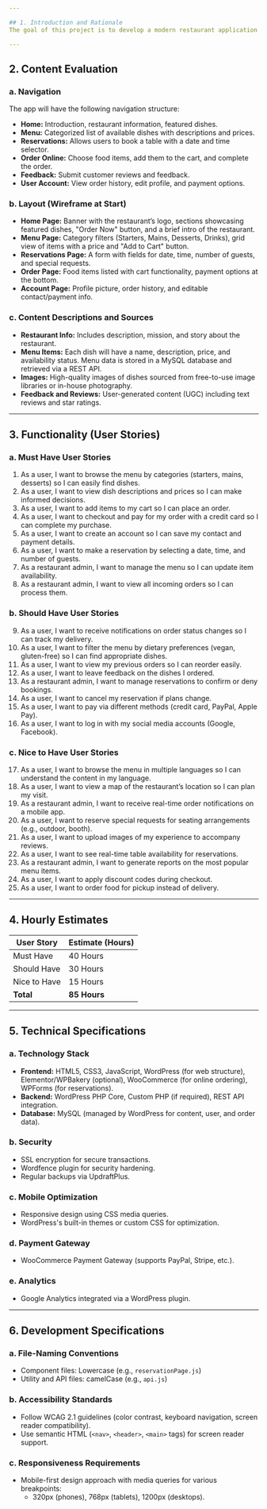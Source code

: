```yaml
---

## 1. Introduction and Rationale
The goal of this project is to develop a modern restaurant application that provides a seamless experience for users to explore the menu, make reservations, order food online, and provide feedback. The app aims to improve customer satisfaction and simplify restaurant operations. It will be available on both web and mobile platforms, ensuring accessibility for a wide range of users.

---
```


## 2. Content Evaluation

### a. Navigation
The app will have the following navigation structure:
- **Home:** Introduction, restaurant information, featured dishes.
- **Menu:** Categorized list of available dishes with descriptions and prices.
- **Reservations:** Allows users to book a table with a date and time selector.
- **Order Online:** Choose food items, add them to the cart, and complete the order.
- **Feedback:** Submit customer reviews and feedback.
- **User Account:** View order history, edit profile, and payment options.

### b. Layout (Wireframe at Start)
- **Home Page:** Banner with the restaurant’s logo, sections showcasing featured dishes, "Order Now" button, and a brief intro of the restaurant.
- **Menu Page:** Category filters (Starters, Mains, Desserts, Drinks), grid view of items with a price and "Add to Cart" button.
- **Reservations Page:** A form with fields for date, time, number of guests, and special requests.
- **Order Page:** Food items listed with cart functionality, payment options at the bottom.
- **Account Page:** Profile picture, order history, and editable contact/payment info.

### c. Content Descriptions and Sources
- **Restaurant Info:** Includes description, mission, and story about the restaurant.
- **Menu Items:** Each dish will have a name, description, price, and availability status. Menu data is stored in a MySQL database and retrieved via a REST API.
- **Images:** High-quality images of dishes sourced from free-to-use image libraries or in-house photography.
- **Feedback and Reviews:** User-generated content (UGC) including text reviews and star ratings.

---

## 3. Functionality (User Stories)

### a. Must Have User Stories
1. As a user, I want to browse the menu by categories (starters, mains, desserts) so I can easily find dishes.
2. As a user, I want to view dish descriptions and prices so I can make informed decisions.
3. As a user, I want to add items to my cart so I can place an order.
4. As a user, I want to checkout and pay for my order with a credit card so I can complete my purchase.
5. As a user, I want to create an account so I can save my contact and payment details.
6. As a user, I want to make a reservation by selecting a date, time, and number of guests.
7. As a restaurant admin, I want to manage the menu so I can update item availability.
8. As a restaurant admin, I want to view all incoming orders so I can process them.

### b. Should Have User Stories
9. As a user, I want to receive notifications on order status changes so I can track my delivery.
10. As a user, I want to filter the menu by dietary preferences (vegan, gluten-free) so I can find appropriate dishes.
11. As a user, I want to view my previous orders so I can reorder easily.
12. As a user, I want to leave feedback on the dishes I ordered.
13. As a restaurant admin, I want to manage reservations to confirm or deny bookings.
14. As a user, I want to cancel my reservation if plans change.
15. As a user, I want to pay via different methods (credit card, PayPal, Apple Pay).
16. As a user, I want to log in with my social media accounts (Google, Facebook).

### c. Nice to Have User Stories
17. As a user, I want to browse the menu in multiple languages so I can understand the content in my language.
18. As a user, I want to view a map of the restaurant’s location so I can plan my visit.
19. As a restaurant admin, I want to receive real-time order notifications on a mobile app.
20. As a user, I want to reserve special requests for seating arrangements (e.g., outdoor, booth).
21. As a user, I want to upload images of my experience to accompany reviews.
22. As a user, I want to see real-time table availability for reservations.
23. As a restaurant admin, I want to generate reports on the most popular menu items.
24. As a user, I want to apply discount codes during checkout.
25. As a user, I want to order food for pickup instead of delivery.

---

## 4. Hourly Estimates

| User Story   | Estimate (Hours) |
|--------------|------------------|
| Must Have    | 40 Hours         |
| Should Have  | 30 Hours         |
| Nice to Have | 15 Hours         |
| **Total**    | **85 Hours**      |

---

## 5. Technical Specifications

### a. Technology Stack
- **Frontend:** HTML5, CSS3, JavaScript, WordPress (for web structure), Elementor/WPBakery (optional), WooCommerce (for online ordering), WPForms (for reservations).
- **Backend:** WordPress PHP Core, Custom PHP (if required), REST API integration.
- **Database:** MySQL (managed by WordPress for content, user, and order data).

### b. Security
- SSL encryption for secure transactions.
- Wordfence plugin for security hardening.
- Regular backups via UpdraftPlus.

### c. Mobile Optimization
- Responsive design using CSS media queries.
- WordPress's built-in themes or custom CSS for optimization.

### d. Payment Gateway
- WooCommerce Payment Gateway (supports PayPal, Stripe, etc.).

### e. Analytics
- Google Analytics integrated via a WordPress plugin.

---

## 6. Development Specifications

### a. File-Naming Conventions
- Component files: Lowercase (e.g., `reservationPage.js`)
- Utility and API files: camelCase (e.g., `api.js`)

### b. Accessibility Standards
- Follow WCAG 2.1 guidelines (color contrast, keyboard navigation, screen reader compatibility).
- Use semantic HTML (`<nav>`, `<header>`, `<main>` tags) for screen reader support.

### c. Responsiveness Requirements
- Mobile-first design approach with media queries for various breakpoints: 
  - 320px (phones), 768px (tablets), 1200px (desktops).

